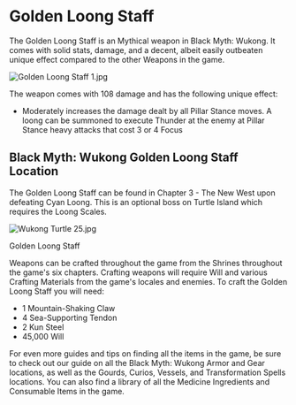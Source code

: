 # Golden Loong Staff

The Golden Loong Staff is an Mythical weapon in Black Myth: Wukong. It comes with solid stats, damage, and a decent, albeit easily outbeaten unique effect compared to the other Weapons in the game. 

![Golden Loong Staff 1.jpg](https://oyster.ignimgs.com/mediawiki/apis.ign.com/black-myth-wukong/7/7f/Golden_Loong_Staff_1.jpg)

The weapon comes with 108 damage and has the following unique effect: 

  * Moderately increases the damage dealt by all Pillar Stance moves. A loong can be summoned to execute Thunder at the enemy at Pillar Stance heavy attacks that cost 3 or 4 Focus  

## Black Myth: Wukong Golden Loong Staff Location

The Golden Loong Staff can be found in Chapter 3 - The New West upon defeating Cyan Loong. This is an optional boss on Turtle Island which requires the Loong Scales. 

![Wukong Turtle 25.jpg](https://oyster.ignimgs.com/mediawiki/apis.ign.com/black-myth-wukong/0/0d/Wukong_Turtle_25.jpg)

Golden Loong Staff

Weapons can be crafted throughout the game from the Shrines throughout the game's six chapters. Crafting weapons will require Will and various Crafting Materials from the game's locales and enemies. To craft the Golden Loong Staff you will need: 

  * 1 Mountain-Shaking Claw
  * 4 Sea-Supporting Tendon
  * 2 Kun Steel
  * 45,000 Will

For even more guides and tips on finding all the items in the game, be sure to check out our guide on all the Black Myth: Wukong Armor and Gear locations, as well as the Gourds, Curios, Vessels, and Transformation Spells locations. You can also find a library of all the Medicine Ingredients and Consumable Items in the game.